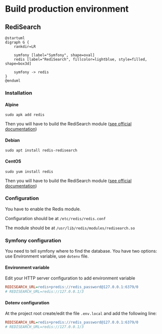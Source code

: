 # Build production environment

## RediSearch

```puml
@startuml
digraph G {
    rankdir=LR

    symfony [label="Symfony", shape=oval]
    redis [label="RediSearch", fillcolor=lightblue, style=filled, shape=box3d]

    symfony -> redis
}
@enduml
```

### Installation

#### Alpine

```shell script
sudo apk add redis
```

Then you will have to build the RediSearch module ([see official documentation](https://oss.redislabs.com/redisearch/))

#### Debian

```shell script
sudo apt install redis-redisearch
```

#### CentOS

```shell script
sudo yum install redis
```

Then you will have to build the RediSearch module ([see official documentation](https://oss.redislabs.com/redisearch/))

### Configuration

You have to enable the Redis module.

Configuration should be at `/etc/redis/redis.conf`

The module should be at `/usr/lib/redis/modules/redisearch.so`

### Symfony configuration

You need to tell symfony where to find the database.
You have two options: use Environment variable, use `dotenv` file.

#### Environment variable

Edit your HTTP server configuration to add environment variable
```ini
REDISEARCH_URL=redis+predis://redis_password@127.0.0.1:6379/0
# REDISEARCH_URL=redis://127.0.0.1/3
```

#### Dotenv configuration

At the project root create/edit the file `.env.local` and add the following line:
```ini
REDISEARCH_URL=redis+predis://redis_password@127.0.0.1:6379/0
# REDISEARCH_URL=redis://127.0.0.1/3
```

